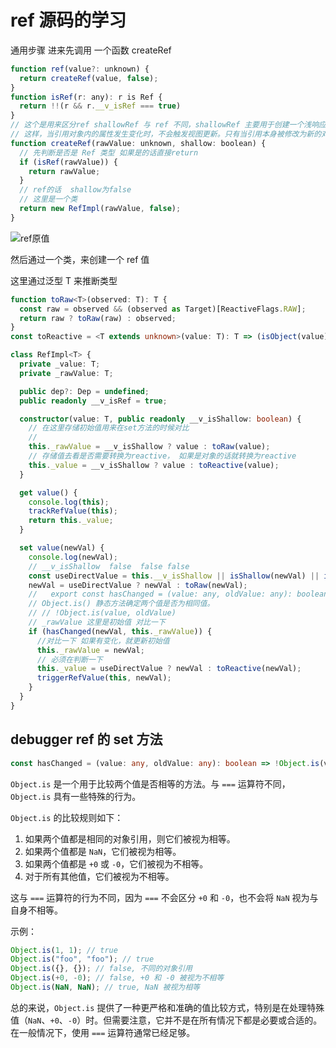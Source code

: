 # ref 源码的学习

通用步骤
进来先调用 一个函数 createRef

```js
function ref(value?: unknown) {
  return createRef(value, false);
}
function isRef(r: any): r is Ref {
  return !!(r && r.__v_isRef === true)
}
// 这个是用来区分ref shallowRef 与 ref 不同，shallowRef 主要用于创建一个浅响应式引用，这意味着只有引用本身被视为响应式，而引用对象内部的属性不会被追踪。
// 这样，当引用对象内的属性发生变化时，不会触发视图更新。只有当引用本身被修改为新的对象时，才会触发更新。
function createRef(rawValue: unknown, shallow: boolean) {
  // 先判断是否是 Ref 类型 如果是的话直接return
  if (isRef(rawValue)) {
    return rawValue;
  }
  // ref的话  shallow为false
  // 这里是一个类
  return new RefImpl(rawValue, false);
}
```

![ref原值](https://rzjjj-1314320077.cos.ap-beijing.myqcloud.com/1700808677604.png?q-sign-algorithm=sha1&q-ak=AKIDjMQqBa6SXxZZvz2R32slkDv8-EMLc60CyZxO6ALN9uGlzisAd94sfGocffFprmQy&q-sign-time=1700808969;1700812569&q-key-time=1700808969;1700812569&q-header-list=host&q-url-param-list=ci-process&q-signature=d2c84380a0ed11633f1734ae297479148d26ef25&x-cos-security-token=D4eKVsRQMUzBMjj36P3QZ5NOT7WenNIa8c0daad9fad60782e27a45e5cc5441f3JkqtmzghbQrJrJqFbl4QJUS-ju8Sm6TsuxLi2N8TuxB_kS22EOnu-e6cu3MPQTct-dxJLWJHEy0NPohlXOT_z9rM_0ZfEIyAE624uuZSbjWfR-Oz_yyfgj6HUW8jCcZlqdovIKF7BDRrNHpRhQcDV7nK0ZW1St9LiWSbrcPqA5kpu5Ov4yH35eyUw6tUe_8b&ci-process=originImage)

然后通过一个类，来创建一个 ref 值

这里通过泛型 T 来推断类型

```typescript
function toRaw<T>(observed: T): T {
  const raw = observed && (observed as Target)[ReactiveFlags.RAW];
  return raw ? toRaw(raw) : observed;
}
const toReactive = <T extends unknown>(value: T): T => (isObject(value) ? reactive(value) : value);
```

```typescript
class RefImpl<T> {
  private _value: T;
  private _rawValue: T;

  public dep?: Dep = undefined;
  public readonly __v_isRef = true;

  constructor(value: T, public readonly __v_isShallow: boolean) {
    // 在这里存储初始值用来在set方法的时候对比
    //
    this._rawValue = __v_isShallow ? value : toRaw(value);
    // 存储值去看是否需要转换为reactive， 如果是对象的话就转换为reactive
    this._value = __v_isShallow ? value : toReactive(value);
  }

  get value() {
    console.log(this);
    trackRefValue(this);
    return this._value;
  }

  set value(newVal) {
    console.log(newVal);
    // __v_isShallow  false  false false
    const useDirectValue = this.__v_isShallow || isShallow(newVal) || isReadonly(newVal);
    newVal = useDirectValue ? newVal : toRaw(newVal);
    //   export const hasChanged = (value: any, oldValue: any): boolean =>
    // Object.is() 静态方法确定两个值是否为相同值。
    // // !Object.is(value, oldValue)
    // _rawValue 这里是初始值 对比一下
    if (hasChanged(newVal, this._rawValue)) {
      //对比一下 如果有变化，就更新初始值
      this._rawValue = newVal;
      // 必须在判断一下
      this._value = useDirectValue ? newVal : toReactive(newVal);
      triggerRefValue(this, newVal);
    }
  }
}
```

## debugger ref 的 set 方法

```typescript
const hasChanged = (value: any, oldValue: any): boolean => !Object.is(value, oldValue);
```

`Object.is` 是一个用于比较两个值是否相等的方法。与 `===` 运算符不同，`Object.is` 具有一些特殊的行为。

`Object.is` 的比较规则如下：

1. 如果两个值都是相同的对象引用，则它们被视为相等。
2. 如果两个值都是 `NaN`，它们被视为相等。
3. 如果两个值都是 `+0` 或 `-0`，它们被视为不相等。
4. 对于所有其他值，它们被视为不相等。

这与 `===` 运算符的行为不同，因为 `===` 不会区分 `+0` 和 `-0`，也不会将 `NaN` 视为与自身不相等。

示例：

```javascript
Object.is(1, 1); // true
Object.is("foo", "foo"); // true
Object.is({}, {}); // false, 不同的对象引用
Object.is(+0, -0); // false, +0 和 -0 被视为不相等
Object.is(NaN, NaN); // true, NaN 被视为相等
```

总的来说，`Object.is` 提供了一种更严格和准确的值比较方式，特别是在处理特殊值（`NaN`、`+0`、`-0`）时。但需要注意，它并不是在所有情况下都是必要或合适的。在一般情况下，使用 `===` 运算符通常已经足够。
